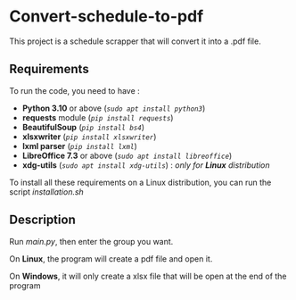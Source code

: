 # Convert-schedule-to-pdf

This project is a schedule scrapper that will convert it into a .pdf file.

## Requirements

To run the code, you need to have :

 - __Python 3.10__ or above (_```sudo apt install python3```_)
 - __requests__ module (_```pip install requests```_)
 - __BeautifulSoup__ (_```pip install bs4```_)
 - __xlsxwriter__ (_```pip install xlsxwriter```_)
 - __lxml parser__ (_```pip install lxml```_)
 - __LibreOffice 7.3__ or above (_```sudo apt install libreoffice```_)
 - __xdg-utils__ (_```sudo apt install xdg-utils```_) : _only for __Linux__ distribution_
 
 To install all these requirements on a Linux distribution, you can run the script _installation.sh_
 
 ## Description
 
 Run _main.py_, then enter the group you want.
 
 On __Linux__, the program will create a pdf file and open it.
 
 On __Windows__, it will only create a xlsx file that will be open at the end of the program
